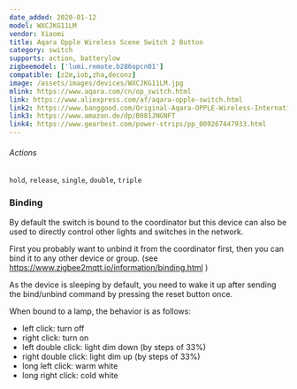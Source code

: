 ```yaml
---
date_added: 2020-01-12
model: WXCJKG11LM
vendor: Xiaomi
title: Aqara Opple Wireless Scene Switch 2 Button
category: switch
supports: action, batterylow
zigbeemodel: ['lumi.remote.b286opcn01']
compatible: [z2m,iob,zha,deconz]
image: /assets/images/devices/WXCJKG11LM.jpg
mlink: https://www.aqara.com/cn/op_switch.html
link: https://www.aliexpress.com/af/aqara-opple-switch.html
link2: https://www.banggood.com/Original-Aqara-OPPLE-Wireless-International-Version-Smart-Switch-Work-With-Apple-HomeKit-Xiaomi-Eco-System-p-1588700.html
link3: https://www.amazon.de/dp/B081JNGNFT
link4: https://www.gearbest.com/power-strips/pp_009267447933.html
---
```

###### Actions
`hold`, `release`, `single`, `double`, `triple`

### Binding
By default the switch is bound to the coordinator but this device can also be used to directly control other lights and switches in the network.

First you probably want to unbind it from the coordinator first, then you can bind it to any other device or group. (see https://www.zigbee2mqtt.io/information/binding.html )

As the device is sleeping by default, you need to wake it up after sending the bind/unbind command by pressing the reset button once.

When bound to a lamp, the behavior is as follows:
- left click: turn off
- right click: turn on
- left double click: light dim down (by steps of 33%)
- right double click: light dim up (by steps of 33%)
- long left click: warm white
- long right click: cold white